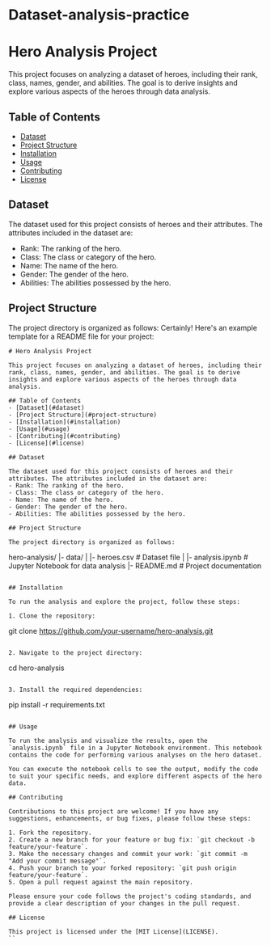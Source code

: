 # Dataset-analysis-practice
# Hero Analysis Project

This project focuses on analyzing a dataset of heroes, including their rank, class, names, gender, and abilities. The goal is to derive insights and explore various aspects of the heroes through data analysis.

## Table of Contents
- [Dataset](#dataset)
- [Project Structure](#project-structure)
- [Installation](#installation)
- [Usage](#usage)
- [Contributing](#contributing)
- [License](#license)

## Dataset

The dataset used for this project consists of heroes and their attributes. The attributes included in the dataset are:
- Rank: The ranking of the hero.
- Class: The class or category of the hero.
- Name: The name of the hero.
- Gender: The gender of the hero.
- Abilities: The abilities possessed by the hero.

## Project Structure

The project directory is organized as follows:
Certainly! Here's an example template for a README file for your project:

```
# Hero Analysis Project

This project focuses on analyzing a dataset of heroes, including their rank, class, names, gender, and abilities. The goal is to derive insights and explore various aspects of the heroes through data analysis.

## Table of Contents
- [Dataset](#dataset)
- [Project Structure](#project-structure)
- [Installation](#installation)
- [Usage](#usage)
- [Contributing](#contributing)
- [License](#license)

## Dataset

The dataset used for this project consists of heroes and their attributes. The attributes included in the dataset are:
- Rank: The ranking of the hero.
- Class: The class or category of the hero.
- Name: The name of the hero.
- Gender: The gender of the hero.
- Abilities: The abilities possessed by the hero.

## Project Structure

The project directory is organized as follows:

```
hero-analysis/
  |- data/
  |  |- heroes.csv            # Dataset file
  |
  |- analysis.ipynb           # Jupyter Notebook for data analysis
  |- README.md                # Project documentation
```

## Installation

To run the analysis and explore the project, follow these steps:

1. Clone the repository:
   ```
   git clone https://github.com/your-username/hero-analysis.git
   ```

2. Navigate to the project directory:
   ```
   cd hero-analysis
   ```

3. Install the required dependencies:
   ```
   pip install -r requirements.txt
   ```

## Usage

To run the analysis and visualize the results, open the `analysis.ipynb` file in a Jupyter Notebook environment. This notebook contains the code for performing various analyses on the hero dataset.

You can execute the notebook cells to see the output, modify the code to suit your specific needs, and explore different aspects of the hero data.

## Contributing

Contributions to this project are welcome! If you have any suggestions, enhancements, or bug fixes, please follow these steps:

1. Fork the repository.
2. Create a new branch for your feature or bug fix: `git checkout -b feature/your-feature`.
3. Make the necessary changes and commit your work: `git commit -m "Add your commit message"`.
4. Push your branch to your forked repository: `git push origin feature/your-feature`.
5. Open a pull request against the main repository.

Please ensure your code follows the project's coding standards, and provide a clear description of your changes in the pull request.

## License

This project is licensed under the [MIT License](LICENSE).
``
